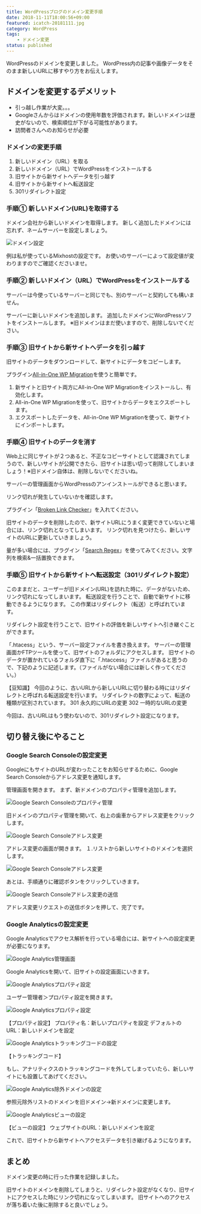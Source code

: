```yaml
---
title: WordPressブログのドメイン変更手順
date: 2018-11-11T18:00:56+09:00
featured: icatch-20181111.jpg
category: WordPress
tags:
    - ドメイン変更
status: published
---
```


WordPressのドメインを変更しました。
WordPress内の記事や画像データをそのまま新しいURLに移すやり方をお伝えします。

## ドメインを変更するデメリット

* 引っ越し作業が大変。。。
* Googleさんからはドメインの使用年数を評価されます。新しいドメインは歴史がないので、検索順位が下がる可能性があります。
* 訪問者さんへのお知らせが必要

### ドメインの変更手順

1. 新しいドメイン（URL）を取る
2. 新しいドメイン（URL）でWordPressをインストールする
3. 旧サイトから新サイトへデータを引っ越す
4. 旧サイトから新サイトへ転送設定
5. 301リダイレクト設定

### 手順① 新しいドメイン(URL)を取得する

ドメイン会社から新しいドメインを取得します。
新しく追加したドメインには忘れず、ネームサーバーを設定しましょう。

![ドメイン設定](ss_get_domain_07.jpg)

例は私が使っているMixhostの設定です。
お使いのサーバーによって設定値が変わりますのでご確認くださいませ。

### 手順② 新しいドメイン（URL）でWordPressをインストールする

サーバーは今使っているサーバーと同じでも、別のサーバーと契約しても構いません。

サーバーに新しいドメインを追加します。
追加したドメインにWordPressソフトをインストールします。
※旧ドメインはまだ使いますので、削除しないでください。


### 手順③ 旧サイトから新サイトへデータを引っ越す

旧サイトのデータをダウンロードして、新サイトにデータをコピーします。

プラグイン[All-in-One WP Migration](https://ja.wordpress.org/plugins/all-in-one-wp-migration/)を使うと簡単です。

1. 新サイトと旧サイト両方にAll-in-One WP Migrationをインストールし、有効化します。
2. All-in-One WP Migrationを使って、旧サイトからデータをエクスポートします。
3. エクスポートしたデータを、All-in-One WP Migrationを使って、新サイトにインポートします。

### 手順④ 旧サイトのデータを消す

Web上に同じサイトが２つあると、不正なコピーサイトとして認識されてしまうので、新しいサイトが公開できたら、旧サイトは思い切って削除してしまいましょう！※旧ドメイン自体は、削除しないでくださいね。

サーバーの管理画面からWordPressのアンインストールができると思います。

リンク切れが発生していないかを確認します。

プラグイン「[Broken Link Checker](https://ja.wordpress.org/plugins/broken-link-checker/)」を入れてください。

旧サイトのデータを削除したので、新サイトURLにうまく変更できていないと場合には、リンク切れとなってしまいます。
リンク切れを見つけたら、新しいサイトのURLに更新していきましょう。

量が多い場合には、プラグイン「[Search Regex](https://ja.wordpress.org/plugins/search-regex/)」を使ってみてください。文字列を検索&一括置換できます。

### 手順⑤ 旧サイトから新サイトへ転送設定（301リダイレクト設定）

このままだと、ユーザーが旧ドメイン(URL)を訪れた時に、データがないため、リンク切れになってしまいます。
転送設定を行うことで、自動で新サイトに移動できるようになります。
この作業はリダイレクト（転送）と呼ばれています。

リダイレクト設定を行うことで、旧サイトの評価を新しいサイトへ引き継ぐことができます。

「.htacess」という、サーバー設定ファイルを書き換えます。
サーバーの管理画面かFTPツールを使って、旧サイトのフォルダにアクセスします。
旧サイトのデータが置かれているフォルダ直下に「.htaccess」ファイルがあると思うので、下記のように記述します。（ファイルがない場合には新しく作ってください。）


【豆知識】
今回のように、古いURLから新しいURLに切り替わる時にはリダイレクトと呼ばれる転送設定を行います。
リダイレクトの数字によって、転送の種類が区別されています。
301 永久的にURLの変更
302 一時的なURLの変更

今回は、古いURLはもう使わないので、301リダイレクト設定になります。

## 切り替え後にやること
### Google Search Consoleの設定変更

GoogleにもサイトのURLが変わったことをお知らせするために、Google Search Consoleからアドレス変更を通知します。

管理画面を開きます。
まず、新ドメインのプロパティ管理を追加します。

![Google Search Consoleのプロパティ管理](20181111-ss-gsc-change-01.jpg)

旧ドメインのプロパティ管理を開いて、右上の歯車からアドレス変更をクリックします。


![Google Search Consoleアドレス変更](20181111-ss-gsc-change-02.jpg)

アドレス変更の画面が開きます。
１.リストから新しいサイトのドメインを選択します。

![Google Search Consoleアドレス変更](20181111-ss-gsc-change-03.jpg)

あとは、手順通りに確認ボタンをクリックしていきます。

![Google Search Consoleアドレス変更の送信](20181111-ss-gsc-change-04.jpg)

アドレス変更リクエストの送信ボタンを押して、完了です。


### Google Analyticsの設定変更

Google Analyticsでアクセス解析を行っている場合には、新サイトへの設定変更が必要になります。

![Google Analytics管理画面](20181111-ss-ga-change-01.jpg)

Google Analyticsを開いて、旧サイトの設定画面にいきます。

![Google Analyticsプロパティ設定](20181111-ss-ga-change-02.jpg)

ユーザー管理者＞プロパティ設定を開きます。

![Google Analyticsプロパティ設定](20181111-ss-ga-change-03.jpg)

【プロパティ設定】
プロパティ名：新しいプロパティを設定
デフォルトのURL：新しいドメインを設定

![Google Analyticsトラッキングコードの設定](20181111-ss-ga-change-04.jpg)

【トラッキングコード】

もし、アナリティクスのトラッキングコードを外してしまっていたら、新しいサイトにも設置してあげてください。

![Google Analytics除外ドメインの設定](20181111-ss-ga-change-06.jpg)

参照元除外リストのドメインを旧ドメイン→新ドメインに変更します。

![Google Analyticsビューの設定](20181111-ss-ga-change-05.jpg)

【ビューの設定】
ウェブサイトのURL：新しいドメインを設定

 これで、旧サイトから新サイトへアクセスデータを引き継げるようになります。

## まとめ

ドメイン変更の時に行った作業を記録しました。

旧サイトのドメインを削除してしまうと、リダイレクト設定がなくなり、旧サイトにアクセスした時にリンク切れになってしまいます。
旧サイトへのアクセスが落ち着いた後に削除すると良いでしょう。
